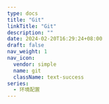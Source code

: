 ```yaml
---
type: docs
title: "Git"
linkTitle: "Git"
description: ""
date: 2024-02-20T16:29:24+08:00
draft: false
nav_weight: 1
nav_icon:
  vendor: simple
  name: git
  className: text-success
series:
  - 环境配置
---
```


<!--more-->
